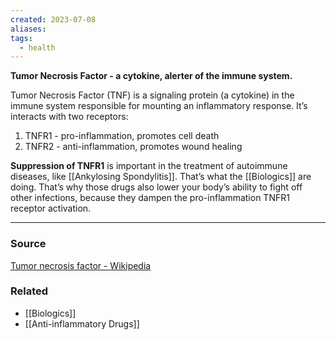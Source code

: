```yaml
---
created: 2023-07-08
aliases: 
tags:
  - health
---
```

**Tumor Necrosis Factor - a cytokine, alerter of the immune system.**

Tumor Necrosis Factor (TNF) is a signaling protein (a cytokine) in the immune system responsible for mounting an inflammatory response. It’s interacts with two receptors:

1. TNFR1 - pro-inflammation, promotes cell death
2. TNFR2 - anti-inflammation, promotes wound healing

**Suppression of TNFR1** is important in the treatment of autoimmune diseases, like [[Ankylosing Spondylitis]]. That’s what the [[Biologics]] are doing. That’s why those drugs also lower your body’s ability to fight off other infections, because they dampen the pro-inflammation TNFR1 receptor activation.

****
### Source

[Tumor necrosis factor - Wikipedia](https://en.wikipedia.org/wiki/Tumor_necrosis_factor)

### Related
- [[Biologics]] 
- [[Anti-inflammatory Drugs]]